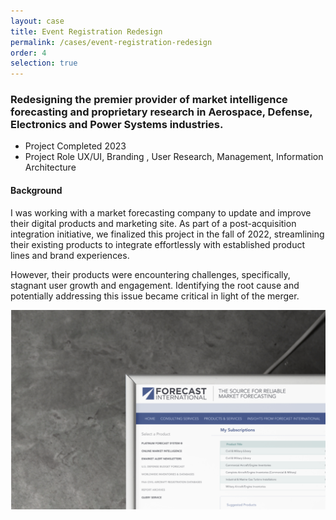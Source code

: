 ```yaml
---
layout: case
title: Event Registration Redesign
permalink: /cases/event-registration-redesign
order: 4
selection: true
---
```


<h3>Redesigning the premier provider of market intelligence forecasting and proprietary research in Aerospace, Defense, Electronics and Power Systems industries.</h3>

<div class="readingcontainer">
<ul>
	<li>Project Completed <span>2023</span></li>
	<li>Project Role <span>UX/UI, Branding , User Research, Management, Information Architecture</span></li>
</ul>

<h4>Background</h4>
<p>I was working with a market forecasting company to update and improve their digital products and marketing site. As part of a post-acquisition integration initiative, we finalized this project in the fall of 2022, streamlining their existing products to integrate effortlessly with established product lines and brand experiences.</p>
<p>However, their products were encountering challenges, specifically, stagnant user growth and engagement.  Identifying the root cause and potentially addressing this issue became critical in light of the merger. </p>
<img src="../assets/images/bg-cs01.png" />
</div>

